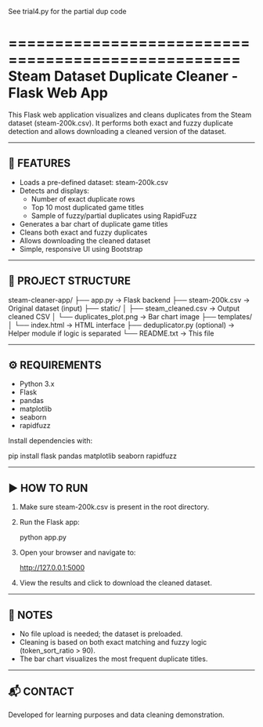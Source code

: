 See trial4.py for the partial dup code


























===================================================
Steam Dataset Duplicate Cleaner - Flask Web App
===================================================

This Flask web application visualizes and cleans duplicates 
from the Steam dataset (steam-200k.csv). It performs both 
exact and fuzzy duplicate detection and allows downloading 
a cleaned version of the dataset.

-------------------------
🔧 FEATURES
-------------------------

- Loads a pre-defined dataset: steam-200k.csv
- Detects and displays:
  - Number of exact duplicate rows
  - Top 10 most duplicated game titles
  - Sample of fuzzy/partial duplicates using RapidFuzz
- Generates a bar chart of duplicate game titles
- Cleans both exact and fuzzy duplicates
- Allows downloading the cleaned dataset
- Simple, responsive UI using Bootstrap

-------------------------
📁 PROJECT STRUCTURE
-------------------------

steam-cleaner-app/
├── app.py                   → Flask backend
├── steam-200k.csv           → Original dataset (input)
├── static/
│   ├── steam_cleaned.csv    → Output cleaned CSV
│   └── duplicates_plot.png  → Bar chart image
├── templates/
│   └── index.html           → HTML interface
├── deduplicator.py (optional) → Helper module if logic is separated
└── README.txt               → This file

-------------------------
⚙️ REQUIREMENTS
-------------------------

- Python 3.x
- Flask
- pandas
- matplotlib
- seaborn
- rapidfuzz

Install dependencies with:

pip install flask pandas matplotlib seaborn rapidfuzz

-------------------------
▶️ HOW TO RUN
-------------------------

1. Make sure steam-200k.csv is present in the root directory.
2. Run the Flask app:

   python app.py

3. Open your browser and navigate to:

   http://127.0.0.1:5000

4. View the results and click to download the cleaned dataset.

-------------------------
📝 NOTES
-------------------------

- No file upload is needed; the dataset is preloaded.
- Cleaning is based on both exact matching and fuzzy logic (token_sort_ratio > 90).
- The bar chart visualizes the most frequent duplicate titles.

-------------------------
📬 CONTACT
-------------------------

Developed for learning purposes and data cleaning demonstration.

